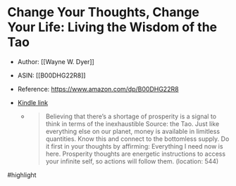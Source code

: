 # Change Your Thoughts, Change Your Life: Living the Wisdom of the Tao

* Author: [[Wayne W. Dyer]]
* ASIN: [[B00DHG22R8]]
* Reference: https://www.amazon.com/dp/B00DHG22R8
* [Kindle link](kindle://book?action=open&asin=B00DHG22R8)


  - > Believing that there’s a shortage of prosperity is a signal to think in terms of the inexhaustible Source: the Tao. Just like everything else on our planet, money is available in limitless quantities. Know this and connect to the bottomless supply. Do it first in your thoughts by affirming: Everything I need now is here. Prosperity thoughts are energetic instructions to access your infinite self, so actions will follow them. (location: 544)


#highlight